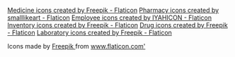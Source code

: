 <a href="https://www.flaticon.com/free-icons/medicine" title="medicine icons">Medicine icons created by Freepik - Flaticon</a>
<a href="https://www.flaticon.com/free-icons/pharmacy" title="pharmacy icons">Pharmacy icons created by smalllikeart - Flaticon</a>
<a href="https://www.flaticon.com/free-icons/employee" title="employee icons">Employee icons created by IYAHICON - Flaticon</a>
<a href="https://www.flaticon.com/free-icons/inventory" title="inventory icons">Inventory icons created by Freepik - Flaticon</a>
<a href="https://www.flaticon.com/free-icons/drug" title="drug icons">Drug icons created by Freepik - Flaticon</a>
<a href="https://www.flaticon.com/free-icons/laboratory" title="laboratory icons">Laboratory icons created by Freepik - Flaticon</a>
<div> Icons made by <a href="https://www.flaticon.com/authors/freepik" title="Freepik"> Freepik </a> from <a href="https://www.flaticon.com/" title="Flaticon">www.flaticon.com'</a></div>